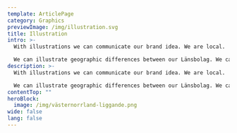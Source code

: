 ```yaml
---
template: ArticlePage
category: Graphics
previewImage: /img/illustration.svg
title: Illustration
intro: >-
  With illustrations we can communicate our brand idea. We are local.

  We can illustrate geographic differences between our Länsbolag. We can also communicate different branches within Länsförsäkringar in a playful way. Often used as decoration.
description: >-
  With illustrations we can communicate our brand idea. We are local.

  We can illustrate geographic differences between our Länsbolag. We can also communicate different branches within Länsförsäkringar in a playful way. Often used as decoration.
contentTop: ""
heroBlock:
  image: /img/västernorrland-liggande.png
wide: false
lang: false
---
```

